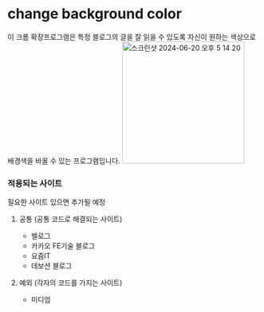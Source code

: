 # change background color

이 크롬 확장프로그램은 특정 블로그의 글을 잘 읽을 수 있도록 자신이 원하는 색상으로 배경색을 바꿀 수 있는 프로그램입니다.
<img width="245" alt="스크린샷 2024-06-20 오후 5 14 20" src="https://github.com/NeatKYU/chromeEx-darkmode/assets/22316798/567b7928-358b-4d6c-b100-4adba4bc5ddb">

### 적용되는 사이트

필요한 사이트 있으면 추가될 예정

1. 공통 (공통 코드로 해결되는 사이트)

   - 벨로그
   - 카카오 FE기술 블로그
   - 요즘IT
   - 데보션 블로그

2. 예외 (각자의 코드를 가지는 사이트)
   - 미디엄
